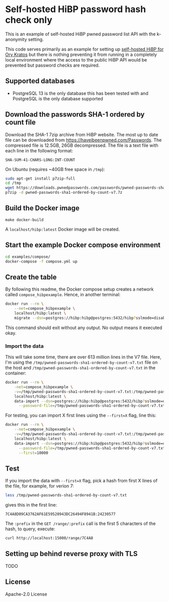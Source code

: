 # Self-hosted HiBP password hash check only

This is an example of self-hosted HiBP pwned password list API with the k-anonymity setting.

This code serves primarily as an example for setting up [self-hosted HiBP for Ory Kratos](https://github.com/ory/kratos/pull/1009#issuecomment-826372061) but there is nothing preventing it from running in a completely local environment where the access to the public HiBP API would be prevented but password checks are required.

## Supported databases

- PostgreSQL 13 is the only database this has been tested with and PostgreSQL is the only database supported

## Download the passwords SHA-1 ordered by count file

Download the SHA-1 7zip archive from HiBP website. The most up to date file can be downloaded from https://haveibeenpwned.com/Passwords. The compressed file is 12.5GB, 26GB decompressed. The file is a text file with each line in the following format:

```
SHA-SUM-41-CHARS-LONG:INT-COUNT
```

On Ubuntu (requires ~40GB free space in `/tmp`):

```sh
sudo apt-get install p7zip-full
cd /tmp
wget https://downloads.pwnedpasswords.com/passwords/pwned-passwords-sha1-ordered-by-count-v7.7z
p7zip -d pwned-passwords-sha1-ordered-by-count-v7.7z
```

## Build the Docker image

```
make docker-build
```

A `localhost/hibp:latest` Docker image will be created.

## Start the example Docker compose environment

```sh
cd examples/compose/
docker-compose -f compose.yml up
```

## Create the table

By following this readme, the Docker compose setup creates a network called `compose_hibpexample`. Hence, in another terminal:

```sh
docker run --rm \
    --net=compose_hibpexample \
    localhost/hibp:latest \
    migrate --dsn=postgres://hibp:hibp@postgres:5432/hibp?sslmode=disable
```

This command should exit without any output. No output means it executed okay.

### Import the data

This will take some time, there are over 613 million lines in the V7 file. Here, I'm using the `/tmp/pwned-passwords-sha1-ordered-by-count-v7.txt` file on the host and `/tmp/pwned-passwords-sha1-ordered-by-count-v7.txt` in the container:

```sh
docker run --rm \
    -net=compose_hibpexample \
    -v=/tmp/pwned-passwords-sha1-ordered-by-count-v7.txt:/tmp/pwned-passwords-sha1-ordered-by-count-v7.txt \
    localhost/hibp:latest \
    data-import --dsn=postgres://hibp:hibp@postgres:5432/hibp?sslmode=disable \
      --password-file=/tmp/pwned-passwords-sha1-ordered-by-count-v7.txt
```

For testing, you can import X first lines using the `--first=X` flag, line this:

```sh
docker run --rm \
    --net=compose_hibpexample \
    -v=/tmp/pwned-passwords-sha1-ordered-by-count-v7.txt:/tmp/pwned-passwords-sha1-ordered-by-count-v7.txt \
    localhost/hibp:latest \
    data-import --dsn=postgres://hibp:hibp@postgres:5432/hibp?sslmode=disable \
      --password-file=/tmp/pwned-passwords-sha1-ordered-by-count-v7.txt \
      --first=10000
```

## Test

If you import the data with `--first=X` flag, pick a hash from first X lines of the file, for example, for verion 7:

```sh
less /tmp/pwned-passwords-sha1-ordered-by-count-v7.txt
```

gives this in the first line:

```
7C4A8D09CA3762AF61E59520943DC26494F8941B:24230577
```

The `:prefix` in the `GET /range/:prefix` call is the first 5 characters of the hash, to query, execute:

```sh
curl http://localhost:15000/range/7C4A8
```

## Setting up behind reverse proxy with TLS

TODO

## License

Apache-2.0 License
